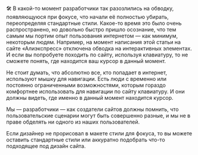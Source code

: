 
🛠 В какой-то момент разработчики так разозлились на обводку, появляющуюся при фокусе, что начали её полностью убирать, переопределяя стандартные стили. Какое-то время это было очень распространено, но довольно быстро пришло осознание, что тем самым мы портим опыт пользования интернетом — как минимум, некоторым людям. Например, на момент написания этой статьи на сайте «Алиэкспресс» отключена обводка на интерактивных элементах. И если вы попробуете походить по сайту, используя клавиатуру, то не сможете понять, где находится ваш курсор в данный момент.

Не стоит думать, что абсолютно все, кто попадает в интернет, используют мышку для навигации. Есть люди с временно или постоянно ограниченными возможностями, которым гораздо комфортнее использовать для навигации по сайту клавиатуру. И они должны видеть, где именно в данный момент находится курсор.

Мы — разработчики — как создатели сайтов должны помнить, что пользовательские сценарии могут быть совершенно разные, и мы не в праве обделять ни одного из наших пользователей.

Если дизайнер не прорисовал в макете стили для фокуса, то вы можете оставить стандартные стили или аккуратно подобрать что-то подходящее под дизайн сайта.
